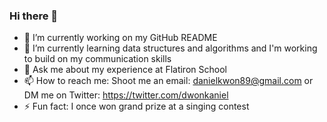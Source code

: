 ### Hi there 👋

- 🔭 I’m currently working on my GitHub README
- 🌱 I’m currently learning data structures and algorithms and I'm working to build on my communication skills
- 💬 Ask me about my experience at Flatiron School
- 📫 How to reach me: Shoot me an email: danielkwon89@gmail.com or DM me on Twitter: https://twitter.com/dwonkaniel
- ⚡ Fun fact: I once won grand prize at a singing contest
